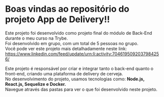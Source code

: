 # Boas vindas ao repositório do projeto App de Delivery!!

Este projeto foi desenvolvido como projeto final do módulo de Back-End durante o meu curso na Trybe.<br>
Foi desenvolvido em grupo, com um total de 5 pessoas no grupo. <br>
Você pode ver este projeto mais detalhadamente neste link: https://www.linkedin.com/feed/update/urn:li:activity:7046195092037984256/

Este projeto é responsável por criar e integrar tanto o back-end quanto o front-end, criando uma plataforma de delivery de cerveja.<br>
No desenvolvimento do projeto, usamos tecnologias como: <strong>Node.js, React.js, Sequelize e Docker. </strong><br>
Navegue através das pastas para ver o que foi desenvolvido neste projeto.


